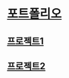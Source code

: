 # [포트폴리오](https://sanbu599.github.io/)


## [프로젝트1](https://github.com/MaeilNaeil/Maeil_Naeil_Project)

## [프로젝트2](https://github.com/ssgfinal)

